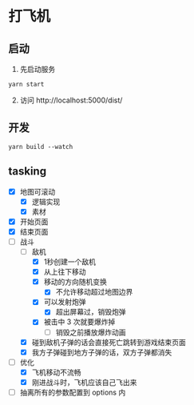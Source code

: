 # 打飞机

## 启动

1. 先启动服务

```shell
yarn start
```

2. 访问 http://localhost:5000/dist/

## 开发

```shell
yarn build --watch
```

## tasking

- [x] 地图可滚动
  - [x] 逻辑实现
  - [x] 素材
- [x] 开始页面
- [x] 结束页面
- [ ] 战斗
  - [ ] 敌机
    - [x] 1秒创建一个敌机
    - [x] 从上往下移动
    - [x] 移动的方向随机变换
        - [x] 不允许移动超过地图边界
    - [x] 可以发射炮弹
      - [x] 超出屏幕过，销毁炮弹
    - [x] 被击中 3 次就要爆炸掉
      - [ ] 销毁之前播放爆炸动画
  - [x] 碰到敌机子弹的话会直接死亡跳转到游戏结束页面
  - [x] 我方子弹碰到地方子弹的话，双方子弹都消失
- [ ] 优化
  - [x] 飞机移动不流畅
  - [x] 刚进战斗时，飞机应该自己飞出来
- [ ] 抽离所有的参数配置到 options 内
